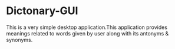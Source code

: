 # Dictonary-GUI
This is a very simple desktop application.This application provides meanings related to words given by user along with its antonyms & synonyms.
